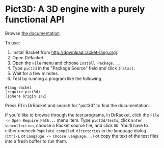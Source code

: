 Pict3D: A 3D engine with a purely functional API
================================================

Browse [the documentation](http://pkg-build.racket-lang.org/doc/pict3d/index.html).

To use:

 1. Install Racket from http://download.racket-lang.org/.
 2. Open DrRacket.
 3. Open the `File` menu and choose `Install Package...`.
 4. Type `pict3d` in the "Package Source" field and click `Install`.
 5. Wait for a few minutes.
 6. Test by running a program like the following.

```racket
#lang racket
(require pict3d)
(sphere origin 1/2)
```

Press F1 in DrRacket and search for "pict3d" to find the documentation.

If you'd like to browse through the test programs, in DrRacket, click the `File -> Open Require Path...` menu item. Type `pict3d/tests`, click `Enter subcollection`, choose a Racket source file, and click `OK`. You'll have to either uncheck `Populate compiled directories` in the language dialog (`Ctrl-L` or `Langauge -> Choose Language...`) or copy the text of the test files into a fresh buffer to run them.
